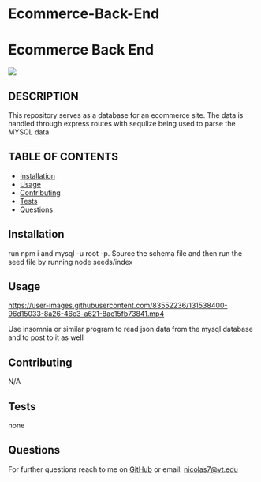 # Ecommerce-Back-End
# Ecommerce Back End
<img src="https://img.shields.io/badge/MIT-license-green">
    
## DESCRIPTION
    
This repository serves as a database for an ecommerce site. The data is handled through express routes with sequlize being used to parse the MYSQL data
    
    
## TABLE OF CONTENTS
- [Installation](#installation)
- [Usage](#usage)
- [Contributing](#contributing)
- [Tests](#tests)
- [Questions](#questions)


## Installation
    
run npm i and mysql -u root -p. Source the schema file and then run the seed file by running node seeds/index

## Usage

https://user-images.githubusercontent.com/83552236/131538400-96d15033-8a26-46e3-a621-8ae15fb73841.mp4



Use insomnia or similar program to read json data from the mysql database and to post to it as well

## Contributing

N/A

## Tests 

none

## Questions

For further questions reach to me on [GitHub](https://github.com/NickLeon92)
or email: nicolas7@vt.edu

